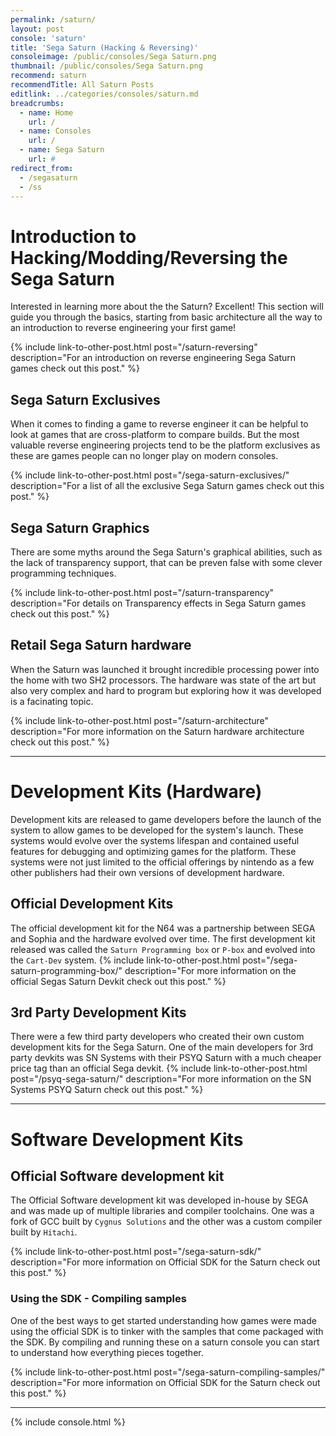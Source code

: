 ```yaml
---
permalink: /saturn/
layout: post
console: 'saturn'
title: 'Sega Saturn (Hacking & Reversing)'
consoleimage: /public/consoles/Sega Saturn.png
thumbnail: /public/consoles/Sega Saturn.png
recommend: saturn
recommendTitle: All Saturn Posts
editlink: ../categories/consoles/saturn.md
breadcrumbs:
  - name: Home
    url: /
  - name: Consoles
    url: /
  - name: Sega Saturn
    url: #
redirect_from:
  - /segasaturn
  - /ss
---
```


# Introduction to Hacking/Modding/Reversing the Sega Saturn
Interested in learning more about the the Saturn? Excellent! This section will guide you through the basics, starting from basic architecture all the way to an introduction to reverse engineering your first game!

{% include link-to-other-post.html post="/saturn-reversing" description="For an introduction on reverse engineering Sega Saturn games check out this post." %}

## Sega Saturn Exclusives
When it comes to finding a game to reverse engineer it can be helpful to look at games that are cross-platform to compare builds. But the most valuable reverse engineering projects tend to be the platform exclusives as these are games people can no longer play on modern consoles.

{% include link-to-other-post.html post="/sega-saturn-exclusives/" description="For a list of all the exclusive Sega Saturn games check out this post." %}

## Sega Saturn Graphics
There are some myths around the Sega Saturn's graphical abilities, such as the lack of transparency support, that can be preven false with some clever programming techniques.

{% include link-to-other-post.html post="/saturn-transparency" description="For details on Transparency effects in Sega Saturn games check out this post." %}

## Retail Sega Saturn hardware
When the Saturn was launched it brought incredible processing power into the home with two SH2 processors. The hardware was state of the art but also very complex and hard to program but exploring how it was developed is a facinating topic.

{% include link-to-other-post.html post="/saturn-architecture" description="For more information on the Saturn hardware architecture check out this post." %}

---
# Development Kits (Hardware)
Development kits are released to game developers before the launch of the system to allow games to be developed for the system's launch. These systems would evolve over the systems lifespan and contained useful features for debugging and optimizing games for the platform. These systems were not just limited to the official offerings by nintendo as a few other publishers had their own versions of development hardware.

## Official Development Kits
The official development kit for the N64 was a partnership between SEGA and Sophia and the hardware evolved over time. The first development kit released was called the `Saturn Programming box` or `P-box` and evolved into the `Cart-Dev` system.
{% include link-to-other-post.html post="/sega-saturn-programming-box/" description="For more information on the official Segas Saturn Devkit check out this post." %}

## 3rd Party Development Kits
There were a few third party developers who created their own custom development kits for the Sega Saturn. One of the main developers for 3rd party devkits was SN Systems with their PSYQ Saturn with a much cheaper price tag than an official Sega devkit.
{% include link-to-other-post.html post="/psyq-sega-saturn/" description="For more information on the SN Systems PSYQ Saturn check out this post." %}

---
# Software Development Kits

## Official Software development kit
The Official Software development kit was developed in-house by SEGA and was made up of multiple libraries and compiler toolchains. One was a fork of GCC built by `Cygnus Solutions` and the other was a custom compiler built by `Hitachi`.

{% include link-to-other-post.html post="/sega-saturn-sdk/" description="For more information on Official SDK for the Saturn check out this post." %}

### Using the SDK - Compiling samples
One of the best ways to get started understanding how games were made using the official SDK is to tinker with the samples that come packaged with the SDK. By compiling and running these on a saturn console you can start to understand how everything pieces together.

{% include link-to-other-post.html post="/sega-saturn-compiling-samples/" description="For more information on Official SDK for the Saturn check out this post." %}

---
<div>
{% include console.html %}
</div>

